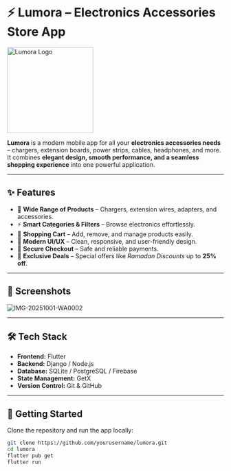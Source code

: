 # ⚡ Lumora – Electronics Accessories Store App  

<img width="200" height="200" alt="Lumora Logo" src="https://github.com/user-attachments/assets/aeccb3ff-249f-4258-b655-8ca61f3b19a0" />

**Lumora** is a modern mobile app for all your **electronics accessories needs** – chargers, extension boards, power strips, cables, headphones, and more.  
It combines **elegant design, smooth performance, and a seamless shopping experience** into one powerful application.  

---

## ✨ Features  

- 🔌 **Wide Range of Products** – Chargers, extension wires, adapters, and accessories.  
- ⚡ **Smart Categories & Filters** – Browse electronics effortlessly.  
- 🛒 **Shopping Cart** – Add, remove, and manage products easily.  
- 🎨 **Modern UI/UX** – Clean, responsive, and user-friendly design.  
- 🔐 **Secure Checkout** – Safe and reliable payments.  
- 🎁 **Exclusive Deals** – Special offers like *Ramadan Discounts* up to **25% off**.  

---

## 📱 Screenshots  

![IMG-20251001-WA0002](https://github.com/user-attachments/assets/9d16920c-67aa-4cca-a354-2512462e00e8)

---

## 🛠️ Tech Stack  

- **Frontend:** Flutter  
- **Backend:** Django / Node.js  
- **Database:** SQLite / PostgreSQL / Firebase  
- **State Management:** GetX  
- **Version Control:** Git & GitHub  

---

## 🚀 Getting Started  

Clone the repository and run the app locally:  

```bash
git clone https://github.com/yourusername/lumora.git
cd lumora
flutter pub get
flutter run

